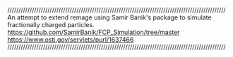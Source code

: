 //////////////////////////////////////////////////////////////////////////////////////////////////
An attempt to extend remage using Samir Banik's package to simulate fractionally charged particles. 
https://github.com/SamirBanik/FCP_Simulation/tree/master
https://www.osti.gov/servlets/purl/1637466
//////////////////////////////////////////////////////////////////////////////////////////////////
